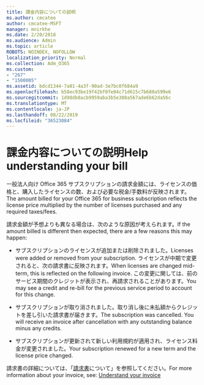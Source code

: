 ```yaml
---
title: 課金内容についての説明
ms.author: cmcatee
author: cmcatee-MSFT
manager: mnirkhe
ms.date: 2/20/2018
ms.audience: Admin
ms.topic: article
ROBOTS: NOINDEX, NOFOLLOW
localization_priority: Normal
ms.collection: Adm_O365
ms.custom:
- "267"
- "1500005"
ms.assetid: bdcd1344-7a01-4a3f-90ad-3e7bc0f684a9
ms.openlocfilehash: b58ec93be19f42bf0fe04c71d615c7b680a599e6
ms.sourcegitcommit: 1d98db8acb9959aba3b5e308a567ade6b62da56c
ms.translationtype: MT
ms.contentlocale: ja-JP
ms.lasthandoff: 08/22/2019
ms.locfileid: "36523084"
---
```

# <a name="help-understanding-your-bill"></a><span data-ttu-id="ec568-102">課金内容についての説明</span><span class="sxs-lookup"><span data-stu-id="ec568-102">Help understanding your bill</span></span>

<span data-ttu-id="ec568-103">一般法人向け Office 365 サブスクリプションの請求金額には、ライセンスの価格と、購入したライセンスの数、および必要な税金/手数料が反映されます。</span><span class="sxs-lookup"><span data-stu-id="ec568-103">The amount billed for your Office 365 for business subscription reflects the license price multiplied by the number of licenses purchased and any required taxes/fees.</span></span>
  
<span data-ttu-id="ec568-104">請求金額が予想よりも異なる場合は、次のような原因が考えられます。</span><span class="sxs-lookup"><span data-stu-id="ec568-104">If the amount billed is different then expected, there are a few reasons this may happen:</span></span>
  
- <span data-ttu-id="ec568-105">サブスクリプションのライセンスが追加または削除されました。</span><span class="sxs-lookup"><span data-stu-id="ec568-105">Licenses were added or removed from your subscription.</span></span> <span data-ttu-id="ec568-106">ライセンスが中期で変更されると、次の請求書に反映されます。</span><span class="sxs-lookup"><span data-stu-id="ec568-106">When licenses are changed mid-term, this is reflected on the following invoice.</span></span> <span data-ttu-id="ec568-107">この変更に関しては、前のサービス期間のクレジットが表示され、再請求されることがあります。</span><span class="sxs-lookup"><span data-stu-id="ec568-107">You may see a credit and re-bill for the previous service period to account for this change.</span></span>

- <span data-ttu-id="ec568-p102">サブスクリプションが取り消されました。取り消し後に未払額からクレジットを差し引いた請求書が届きます。</span><span class="sxs-lookup"><span data-stu-id="ec568-p102">The subscription was cancelled. You will receive an invoice after cancellation with any outstanding balance minus any credits.</span></span>

- <span data-ttu-id="ec568-110">サブスクリプションが更新されて新しい利用規約が適用され、ライセンス料金が変更されました。</span><span class="sxs-lookup"><span data-stu-id="ec568-110">Your subscription renewed for a new term and the license price changed.</span></span>

<span data-ttu-id="ec568-111">請求書の詳細については、「[請求書](https://docs.microsoft.com/office365/admin/subscriptions-and-billing/understand-your-invoice)について」を参照してください。</span><span class="sxs-lookup"><span data-stu-id="ec568-111">For more information about your invoice, see: [Understand your invoice](https://docs.microsoft.com/office365/admin/subscriptions-and-billing/understand-your-invoice)</span></span>